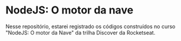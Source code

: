 # NodeJS: O motor da nave
Nesse repositório, estarei registrado os códigos construídos no curso "NodeJS: O motor da Nave" da trilha Discover da Rocketseat.

